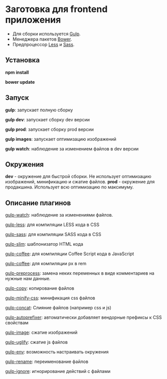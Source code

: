 Заготовка для frontend приложения
=================================

* Для сборки используется [Gulp](http://gulpjs.com).
* Менеджера пакетов [Bower](http://bower.io/).
* Предпроцессор [Less](http://lesscss.org) и [Sass](http://sass-lang.com).


Установка
---------

**npm install**

**bower update**


Запуск
------

**gulp**: запускает полную сборку

**gulp dev**: запускает сборку dev версии

**gulp prod**: запускает сборку prod версии

**gulp images**: запускает оптимизацию изображений

**gulp watch**: наблюдение за изменением файлов в dev версии


Окружения
---------
**dev** - окружение для быстрой сборки. Не использует оптимизацию изображений, минификацию и сжатие файлов.
**prod** - окружение для продакшина. Использует всю оптимизацию по максимуму.


Описание плагинов
-----------------

[gulp-watch](https://www.npmjs.com/package/gulp-watch): наблюдение за изменениями файлов.

[gulp-less](https://github.com/plus3network/gulp-less): для компиляции LESS кода в CSS

[gulp-sass](https://github.com/dlmanning/gulp-sass): для компиляции SASS кода в CSS

[gulp-slim](https://github.com/cognitom/gulp-slim): шаблонизатор HTML кода

[gulp-coffee](https://github.com/contra/gulp-coffee): для компиляции Coffee Script кода в JavaScript

[gulp-coffee](https://github.com/cuth/gulp-pxtorem): для компиляции px в rem

[gulp-preprocess](https://www.npmjs.com/package/gulp-preprocess): замена неких переменных в виде комментариев на нужные нам данные.

[gulp-copy](https://www.npmjs.com/package/gulp-copy): копирование файлов

[gulp-minify-css](https://www.npmjs.com/package/gulp-minify-css): минификация css файлов

[gulp-concat](https://www.npmjs.com/package/gulp-concat): Слияние файлов (например css и js)

[gulp-autoprefixer](https://www.npmjs.com/package/gulp-autoprefixer): автоматически добавляет вендорные префиксы к CSS свойствам

[gulp-image](https://www.npmjs.com/package/gulp-image): сжатие изображений

[gulp-uglify](https://www.npmjs.com/package/gulp-uglify): сжатие js файлов

[gulp-env](https://www.npmjs.com/package/gulp-env): возможность настраивать окружения

[gulp-rename](https://www.npmjs.com/package/gulp-rename): переименование файлов

[gulp-ignore](https://github.com/robrich/gulp-ignore): игнорирование действий с файлами